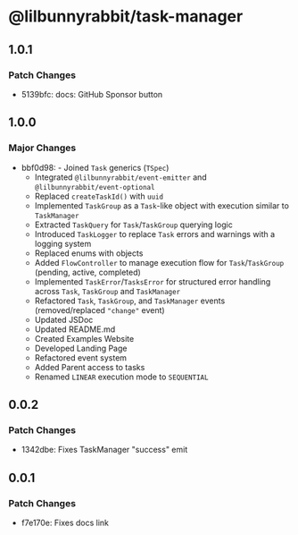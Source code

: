 # @lilbunnyrabbit/task-manager

## 1.0.1

### Patch Changes

- 5139bfc: docs: GitHub Sponsor button

## 1.0.0

### Major Changes

- bbf0d98: - Joined `Task` generics (`TSpec`)
  - Integrated `@lilbunnyrabbit/event-emitter` and `@lilbunnyrabbit/event-optional`
  - Replaced `createTaskId()` with `uuid`
  - Implemented `TaskGroup` as a `Task`-like object with execution similar to `TaskManager`
  - Extracted `TaskQuery` for `Task`/`TaskGroup` querying logic
  - Introduced `TaskLogger` to replace `Task` errors and warnings with a logging system
  - Replaced enums with objects
  - Added `FlowController` to manage execution flow for `Task`/`TaskGroup` (pending, active, completed)
  - Implemented `TaskError`/`TasksError` for structured error handling across `Task`, `TaskGroup` and `TaskManager`
  - Refactored `Task`, `TaskGroup`, and `TaskManager` events (removed/replaced `"change"` event)
  - Updated JSDoc
  - Updated README.md
  - Created Examples Website
  - Developed Landing Page
  - Refactored event system
  - Added Parent access to tasks
  - Renamed `LINEAR` execution mode to `SEQUENTIAL`

## 0.0.2

### Patch Changes

- 1342dbe: Fixes TaskManager "success" emit

## 0.0.1

### Patch Changes

- f7e170e: Fixes docs link
